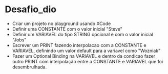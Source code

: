 # Desafio_dio

- Criar um projeto no playground usando XCode
- Definir uma CONSTANTE com o valor inicial "Steve"
- Definir um VARIAVEL do tipo STRING opcional e com o valor inicial "Jobs"
- Escrever um PRINT fazendo interpolacao com a CONSTANTE e VARIAVEL, definindo um valor default para a variavel como "Wozniak"
- Fazer um Optional Binding na VARIAVEL e dentro da condicao fazer outro PRINT com interpolação entre a CONSTANTE e VARIAVEL que foi desembrulhada.
